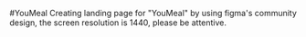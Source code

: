 #YouMeal
Creating landing page for "YouMeal" by using figma's community design, the screen resolution is 1440, please be attentive.
